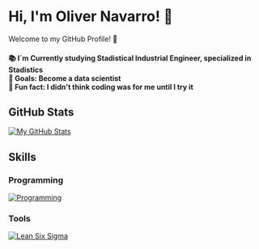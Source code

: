 # Hi, I'm Oliver Navarro! 👋

Welcome to my GitHub Profile! 🌟

<h4 align="left">📚 I´m Currently studying Stadistical Industrial Engineer, specialized in Stadistics <br>🎯 Goals: Become a data scientist <br>🎲 Fun fact: I didn't think coding was for me until I try it 

## GitHub Stats
[![My GitHub Stats](https://github-readme-stats.vercel.app/api?username=Oliver-NG23&show_icons=true&theme=cobalt)](https://github.com/anuraghazra/github-readme-stats)

## Skills

### Programming
[![Programming](https://skillicons.dev/icons?i=r)](https://skillicons.dev)


### Tools
[![Lean Six Sigma](https://img.icons8.com/ios-filled/50/000000/process.png)](https://www.sixsigmadaily.com)





